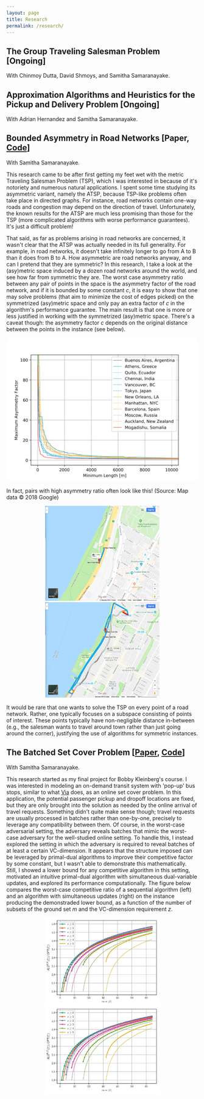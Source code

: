 ```yaml
---
layout: page
title: Research
permalink: /research/
---
```


## The Group Traveling Salesman Problem [Ongoing]
With Chinmoy Dutta, David Shmoys, and Samitha Samaranayake.

## Approximation Algorithms and Heuristics for the Pickup and Delivery Problem [Ongoing]
With Adrian Hernandez and Samitha Samaranayake.


## Bounded Asymmetry in Road Networks [Paper, [Code](https://github.com/jcmartinezmori/bounded_asymmetry_in_road_networks)]
With Samitha Samaranayake.

This research came to be after first getting my feet wet with the metric Traveling Salesman Problem (TSP), which I was interested in because of it's notoriety and numerous natural applications. I spent some time studying its asymmetric variant, namely the ATSP, because TSP-like problems often take place in directed graphs. For instance, road networks contain one-way roads and congestion may depend on the direction of travel. Unfortunately, the known results for the ATSP are much less promising than those for the TSP (more complicated algorithms with worse performance guarantees). It's just a difficult problem!

That said, as far as problems arising in road networks are concerned, it wasn't clear that the ATSP was actually needed in its full generality. For example, in road networks, it doesn't take infinitely longer to go from A to B than it does from B to A. How asymmetric are road networks anyway, and can I pretend that they are symmetric? In this research, I take a look at the (asy)metric space induced by a dozen road networks around the world, and see how far from symmetric they are. The worst case asymmetry ratio between any pair of points in the space is the asymmetry factor of the road network, and if it is bounded by some constant <i>c</i>, it is easy to show that one may solve problems (that aim to minimize the cost of edges picked) on the symmetrized (asy)metric space and only pay an extra factor of <i>c</i> in the algorithm's performance guarantee. The main result is that one is more or less justified in working with the symmetrized (asy)metric space. There's a caveat though: the asymmetry factor <i>c</i> depends on the original distance between the points in the instance (see below).

<p align="center">
  <img src="/images/multiplemaxfactors.png" width="500" />
</p>

In fact, pairs with high asymmetry ratio often look like this! (Source: Map data &copy; 2018 Google)

<p align="center">
  <img src="/images/manhattanuv.png" width="300" />
  <img src="/images/manhattanvu.png" width="300" /> 
</p>

It would be rare that one wants to solve the TSP on every point of a road network. Rather, one typically focuses on a subspace consisting of points of interest. These points typically have non-negligible distance in-between (e.g., the salesman wants to travel around town rather than just going around the corner), justifying the use of algorithms for symmetric instances.

## The Batched Set Cover Problem [[Paper](https://arxiv.org/abs/1811.10767), [Code](https://github.com/jcmartinezmori/the_batched_set_cover_problem)]
With Samitha Samaranayake.

This research started as my final project for Bobby Kleinberg's course. I was interested in modeling an on-demand transit system with 'pop-up' bus stops, similar to what [Via](https://ridewithvia.com/) does, as an online set cover problem. In this application, the potential passenger pickup and dropoff locations are fixed, but they are only brought into the solution as needed by the online arrival of travel requests. Something didn't quite make sense though; travel requests are usually processed in batches rather than one-by-one, precisely to leverage any compatibility between them. Of course, in the worst-case adversarial setting, the adversary reveals batches that mimic the worst-case adversary for the well-studied online setting. To handle this, I instead explored the setting in which the adversary is required to reveal batches of at least a certain VC-dimension. It appears that the structure imposed can be leveraged by primal-dual algorithms to improve their competitive factor by some constant, but I wasn't able to demonstrate this mathematically. Still, I showed a lower bound for any competitive algorithm in this setting, motivated an intuitive primal-dual algorithm with simultaneous dual-variable updates, and explored its performance computationally. The figure below compares the worst-case competitive ratio of a sequential algorithm (left) and an algorithm with simultaneous updates (right) on the instance producing the demonstraded lower bound, as a function of the number of subsets of the ground set <i>m</i> and the VC-dimension requirement <i>z</i>.

<p align="center">
  <img src="/images/alg-b-t.jpg" width="300" />
  <img src="/images/alg-b-d.jpg" width="300" /> 
</p>

